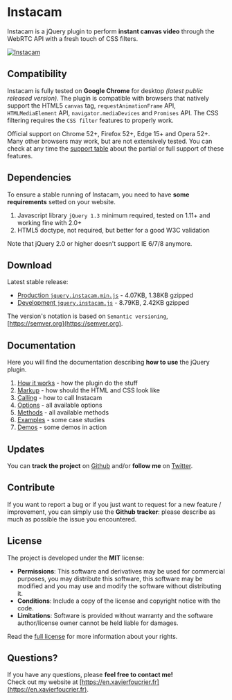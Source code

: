# Instacam
Instacam is a jQuery plugin to perform **instant canvas video** through the WebRTC API with a fresh touch of CSS filters.

[![Instacam](https://raw.github.com/xavierfoucrier/instacam/master/logo.png "Instacam")](https://xavierfoucrier.github.io/instacam)


## Compatibility
Instacam is fully tested on **Google Chrome** for desktop *(latest public released version)*. The plugin is compatible with browsers that natively support the HTML5 `canvas` tag, `requestAnimationFrame` API, `HTMLMediaElement` API, `navigator.mediaDevices` and `Promises` API. The CSS filtering requires the `CSS filter` features to properly work.

Official support on Chrome 52+, Firefox 52+, Edge 15+ and Opera 52+. Many other browsers may work, but are not extensively tested. You can check at any time the [support table](https://caniuse.com) about the partial or full support of these features.


## Dependencies
To ensure a stable running of Instacam, you need to have **some requirements** setted on your website.

1. Javascript library `jQuery 1.3` minimum required, tested on 1.11+ and working fine with 2.0+
3. HTML5 doctype, not required, but better for a good W3C validation

Note that jQuery 2.0 or higher doesn't support IE 6/7/8 anymore.


## Download
Latest stable release:

- [Production `jquery.instacam.min.js`](https://raw.github.com/xavierfoucrier/instacam/master/jquery.instacam.min.js) - 4.07KB, 1.38KB gzipped
- [Development `jquery.instacam.js`](https://raw.github.com/xavierfoucrier/instacam/master/jquery.instacam.js) - 8.79KB, 2.42KB gzipped

The version's notation is based on `Semantic versioning`, [https://semver.org](https://semver.org).


## Documentation
Here you will find the documentation describing **how to use** the jQuery plugin.

1. [How it works](https://github.com/xavierfoucrier/instacam/blob/master/DOCUMENTATION.md#how-it-works) - how the plugin do the stuff
2. [Markup](https://github.com/xavierfoucrier/instacam/blob/master/DOCUMENTATION.md#markup) - how should the HTML and CSS look like
3. [Calling](https://github.com/xavierfoucrier/instacam/blob/master/DOCUMENTATION.md#calling) - how to call Instacam
4. [Options](https://github.com/xavierfoucrier/instacam/blob/master/DOCUMENTATION.md#options) - all available options
5. [Methods](https://github.com/xavierfoucrier/instacam/blob/master/DOCUMENTATION.md#methods) - all available methods
6. [Examples](https://github.com/xavierfoucrier/instacam/blob/master/DOCUMENTATION.md#examples) - some case studies
7. [Demos](https://github.com/xavierfoucrier/instacam/blob/master/DOCUMENTATION.md#demos) - some demos in action


## Updates
You can **track the project** on [Github](https://github.com/xavierfoucrier) and/or **follow me** on [Twitter](https://twitter.com/xavierfoucrier).


## Contribute
If you want to report a bug or if you just want to request for a new feature / improvement, you can simply use the **Github tracker**: please describe as much as possible the issue you encountered.


## License
The project is developed under the **MIT** license:

- **Permissions**: This software and derivatives may be used for commercial purposes, you may distribute this software, this software may be modified and you may use and modify the software without distributing it.
- **Conditions**: Include a copy of the license and copyright notice with the code.
- **Limitations**: Software is provided without warranty and the software author/license owner cannot be held liable for damages.

Read the [full license](https://github.com/xavierfoucrier/instacam/blob/master/LICENSE.md) for more information about your rights.


## Questions?
If you have any questions, please **feel free to contact me!**  
Check out my website at [https://en.xavierfoucrier.fr](https://en.xavierfoucrier.fr).
